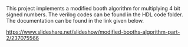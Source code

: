 This project implements a modified booth algorithm for multiplying 4 bit signed numbers.
The verilog codes can be found in the HDL code folder.
The documentation can be found in the link given below.

https://www.slideshare.net/slideshow/modified-booths-algorithm-part-2/237075566
